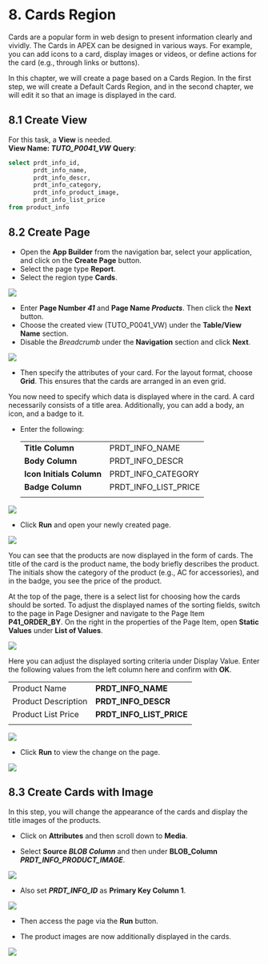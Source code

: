 # <a name="cards-region"></a>8. Cards Region

Cards are a popular form in web design to present information clearly and vividly. The Cards in APEX can be designed in various ways. For example, you can add icons to a card, display images or videos, or define actions for the card (e.g., through links or buttons).

In this chapter, we will create a page based on a Cards Region. In the first step, we will create a Default Cards Region, and in the second chapter, we will edit it so that an image is displayed in the card.  

## <a name="cards-view-erstellen"></a>8.1	Create View

For this task, a **View** is needed.  
**View Name: *TUTO_P0041_VW***
**Query**:

```sql
select prdt_info_id,
       prdt_info_name,
       prdt_info_descr,
       prdt_info_category,
       prdt_info_product_image,
       prdt_info_list_price
from product_info
 ```

## <a name="cards-seite-erstellen"></a>8.2	Create Page

- Open the **App Builder** from the navigation bar, select your application, and click on the **Create Page** button.  
- Select the page type **Report**.  
- Select the region type **Cards**.  

![](../../assets/Chapter-08/Cards_01.jpg)

- Enter **Page Number *41*** and **Page Name *Products***. Then click the **Next** button.  
- Choose the created view (TUTO_P0041_VW) under the **Table/View Name** section.  
- Disable the *Breadcrumb* under the **Navigation** section and click **Next**.  

![](../../assets/Chapter-08/Cards_02.jpg) 

- Then specify the attributes of your card. For the layout format, choose **Grid**. This ensures that the cards are arranged in an even grid.   

You now need to specify which data is displayed where in the card. A card necessarily consists of a title area. Additionally, you can add a body, an icon, and a badge to it.  
- Enter the following:   

  |  |  |
  |--|--|
  |**Title Column** | PRDT_INFO_NAME |
  |**Body Column** | PRDT_INFO_DESCR |
  |**Icon Initials Column** | PRDT_INFO_CATEGORY |
  |**Badge Column** | PRDT_INFO_LIST_PRICE |
  |  |  |

![](../../assets/Chapter-08/Cards_03.jpg)  

- Click **Run** and open your newly created page.  

![](../../assets/Chapter-08/Cards_04.jpg) 

You can see that the products are now displayed in the form of cards. The title of the card is the product name, the body briefly describes the product. The initials show the category of the product (e.g., AC for accessories), and in the badge, you see the price of the product.  

At the top of the page, there is a select list for choosing how the cards should be sorted. To adjust the displayed names of the sorting fields, switch to the page in Page Designer and navigate to the Page Item **P41_ORDER_BY**. On the right in the properties of the Page Item, open **Static Values** under **List of Values**. 

![](../../assets/Chapter-08/Cards_05.jpg) 

Here you can adjust the displayed sorting criteria under Display Value. Enter the following values from the left column here and confirm with **OK**.

  |  |  |
  |--|--|
  |Product Name | **PRDT_INFO_NAME** |
  |Product Description | **PRDT_INFO_DESCR** |
  |Product List Price | **PRDT_INFO_LIST_PRICE** |
  |  |  |

![](../../assets/Chapter-08/Cards_06.jpg)

- Click **Run** to view the change on the page.

![](../../assets/Chapter-08/Cards_07.jpg) 

## <a name="cards-mit-bild-erstellen"></a>8.3	Create Cards with Image

In this step, you will change the appearance of the cards and display the title images of the products.  
- Click on **Attributes** and then scroll down to **Media**.  

- Select **Source *BLOB Column*** and then under **BLOB_Column *PRDT_INFO_PRODUCT_IMAGE***. 

![](../../assets/Chapter-08/Cards_08.jpg)

- Also set ***PRDT_INFO_ID*** as **Primary Key Column 1**.  

![](../../assets/Chapter-08/Cards_09.jpg)

- Then access the page via the **Run** button.  

- The product images are now additionally displayed in the cards. 

![](../../assets/Chapter-08/Cards_10.jpg)
